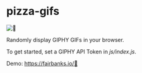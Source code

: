 # pizza-gifs

![🍕](https://media3.giphy.com/media/ZsVJWYmeBEzf2/giphy.gif?cid=3640f6095c664b2a5133785145a36fb9)

Randomly display GIPHY GIFs in your browser. 

To get started, set a GIPHY API Token in _js/index.js_. 

Demo: https://fairbanks.io/🍕
